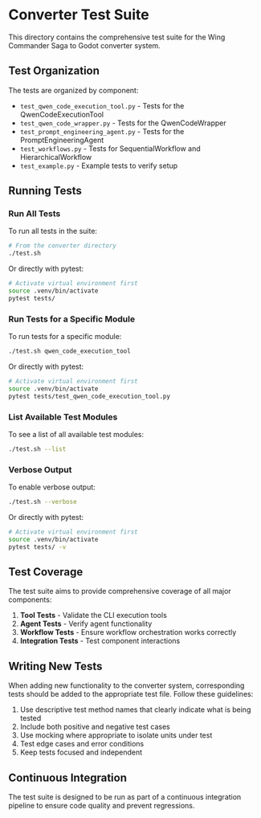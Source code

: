 # Converter Test Suite

This directory contains the comprehensive test suite for the Wing Commander Saga to Godot converter system.

## Test Organization

The tests are organized by component:

- `test_qwen_code_execution_tool.py` - Tests for the QwenCodeExecutionTool
- `test_qwen_code_wrapper.py` - Tests for the QwenCodeWrapper
- `test_prompt_engineering_agent.py` - Tests for the PromptEngineeringAgent
- `test_workflows.py` - Tests for SequentialWorkflow and HierarchicalWorkflow
- `test_example.py` - Example tests to verify setup

## Running Tests

### Run All Tests

To run all tests in the suite:

```bash
# From the converter directory
./test.sh
```

Or directly with pytest:

```bash
# Activate virtual environment first
source .venv/bin/activate
pytest tests/
```

### Run Tests for a Specific Module

To run tests for a specific module:

```bash
./test.sh qwen_code_execution_tool
```

Or directly with pytest:

```bash
# Activate virtual environment first
source .venv/bin/activate
pytest tests/test_qwen_code_execution_tool.py
```

### List Available Test Modules

To see a list of all available test modules:

```bash
./test.sh --list
```

### Verbose Output

To enable verbose output:

```bash
./test.sh --verbose
```

Or directly with pytest:

```bash
# Activate virtual environment first
source .venv/bin/activate
pytest tests/ -v
```

## Test Coverage

The test suite aims to provide comprehensive coverage of all major components:

1. **Tool Tests** - Validate the CLI execution tools
2. **Agent Tests** - Verify agent functionality
3. **Workflow Tests** - Ensure workflow orchestration works correctly
4. **Integration Tests** - Test component interactions

## Writing New Tests

When adding new functionality to the converter system, corresponding tests should be added to the appropriate test file. Follow these guidelines:

1. Use descriptive test method names that clearly indicate what is being tested
2. Include both positive and negative test cases
3. Use mocking where appropriate to isolate units under test
4. Test edge cases and error conditions
5. Keep tests focused and independent

## Continuous Integration

The test suite is designed to be run as part of a continuous integration pipeline to ensure code quality and prevent regressions.
